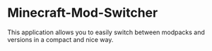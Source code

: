 # Minecraft-Mod-Switcher
This application allows you to easily switch between modpacks and versions in a compact and nice way.
